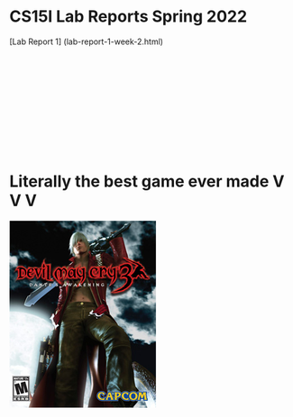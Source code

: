 # CS15l Lab Reports Spring 2022  
[Lab Report 1] (lab-report-1-week-2.html)




<br><br><br><br><br><br><br><br><br><br>
# Literally the best game ever made V V V
![Image](bstgame.jpg)


